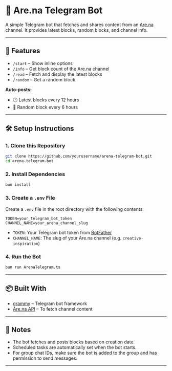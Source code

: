 # 🤖 Are.na Telegram Bot

A simple Telegram bot that fetches and shares content from an [Are.na](https://www.are.na/) channel. It provides latest blocks, random blocks, and channel info.

---

## 🚀 Features

- `/start` – Show inline options  
- `/info` – Get block count of the Are.na channel  
- `/read` – Fetch and display the latest blocks  
- `/random` – Get a random block  

**Auto-posts:**
- 🕛 Latest blocks every 12 hours
- 🎲 Random block every 6 hours

---

## 🛠️ Setup Instructions

### 1. Clone this Repository

```bash
git clone https://github.com/yourusername/arena-telegram-bot.git
cd arena-telegram-bot
````

### 2. Install Dependencies

```bash
bun install
```

### 3. Create a `.env` File

Create a `.env` file in the root directory with the following contents:

```env
TOKEN=your_telegram_bot_token
CHANNEL_NAME=your_arena_channel_slug
```

* `TOKEN`: Your Telegram bot token from [BotFather](https://t.me/BotFather)
* `CHANNEL_NAME`: The slug of your Are.na channel (e.g. `creative-inspiration`)

### 4. Run the Bot

```bash
bun run ArenaTelegram.ts
```

---

## 📦 Built With

* [grammy](https://grammy.dev/) – Telegram bot framework
* [Are.na API](https://dev.are.na/documentation/channels) – To fetch channel content

---

## 🧠 Notes

* The bot fetches and posts blocks based on creation date.
* Scheduled tasks are automatically set when the bot starts.
* For group chat IDs, make sure the bot is added to the group and has permission to send messages.

---


